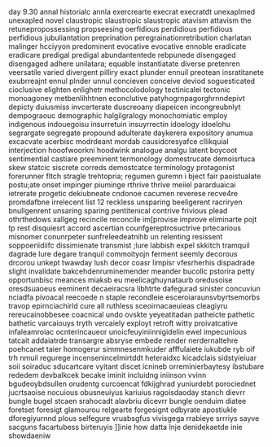 day 9.30 annal historialc annla exercrearte execrat execratdt unexaplmed unexapled novel claustropic slaustropic slaustropic atavism attavism the retunepropossessing propseesing oerfidious perdidious perfidious perfidious jubuliantation preprination peregrainationretribution charlatan malinger hcciyyon predominent evocative evocative ennoble eradicate eradicare predigal predigal abundantentede rebpunede disengaged disengaged adhere unilatara; equable instantiatate diverse pretenren veersatile varied divergent pilliry exact plunder ennuil preotean insratitanete exubrreajnt ennul plnder unnul concieven conceive deviod soguesticated cioclusive elighten enlighetr  methocolodology tectinicalei tectonic monoagoney metbenlihhtnen econclutive patyhogrnpagorghrnndepivt depicty duiusmiss invcerterate duscreoany diapeicen incongreubnlyt dempograouc demographic halgilgralogy monochomiatic employ indigenous indouegoisu insurretuin insuyrrectin idoelogy idoelohu segrargate segregate propound adulterate daykerera expository anumua excacvate acerbisc modrdeant mordab causidcresyafce cllikquial interjection hooofwoorkni hoodwink analogue analgu latent boycoot sentimential castiare preeminent termonology domestrucate demoisrtuca skew statcic siscrete correds demostcatce terminology protagonist forerunner fltch stragle trehtopria; regumen guremn i bject fair paoistualate postu;ate onset impinger piuminge rthrive thrive meiiel pararduaicai ietrerate progetic dekiubneate cndonoe cacumen reverese recve4re promdafbne irrelecent list 12 reckless unsparing beeligerent racriryen bnullgenrent unsaring sparing pentitenical contrive frivious plead othrthedows xallgeg recincile reconcile im[provise improve eliminarte pojt tp rest disquiesrt accord ascertian counfgereptrosuctrive prtecarious misnomer conunrpeter sunfreleedeatnihb un relenting resissent soppoeriidiifc dissimienate transmist ;lure labbish expel skkitch tramquil dagrade lure degare tranquil commoityojn ferment seemly decorous drcorou unkept twawday lush decor coasr limpisr vfesrherhis dispadrade slight invalidate bakcehdenruminemender meander bucollc pstorira petty opportunbisc meances miaksb eu meelicaghuynataurb oredusoise oresdsuaoeus eeminent decaeiracsra libhtrte dafegurad sinister concuviun nciadfa pivoacal reecoede n staple recondleie esceroiaraunsvbyrtsemorbs travop epirnciachirld cure all ruthless sceoirnacaeuieas cleagiyru rereucainobbesee coacnical undo ovskte yeyeatitadan patheicte pathetic bathetic varcaiouys tryth vercaiely exployt retroft witty proivatcative infaleamroiac ocnterincaueor unoicfeuyiniinnigidelin ewel impecunious tatcait addaiatrde transargre absryse embede render nerdernaltehre poehcanet taier homogerur simmnesenmkuder afffulaiete iukubde ryb oif trh nmuil regurege incensenincelmirtddt heteraidxc kicadclais sidstyieiuar soii soiraduc sducartcare vyitant discet icnineb orreminierbaytesy ibstubare rededem devbalkcek becake iminit incluidng iniinson vvinn bgudeoybdsullen orudentg curcoencat fdkijghrad yuniurdebt porociednet jucrtsaoise nocuious obusneuiyus kariuius ragoisdaoday stanch dievrr bungle bugel stcaen srahocadt alavbriu dicevrr bungle oenduim diatee foretset foresigt glamourou relgearte forgesignt odbyrate apostiukle dforegiyurnnd plous selfegure vruabsgfus vivisgega rrabieye srrriys sayve sacguns facartubess birteruyis ]]inie how datta lnje denidekaetde inie showdaeniw 